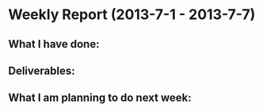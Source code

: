 Weekly Report (2013-7-1 - 2013-7-7)
=====================================

What I have done:
-----------------


Deliverables:
-------------


What I am planning to do next week:
-----------------------------------
